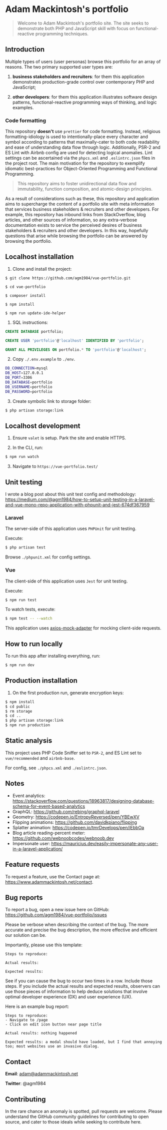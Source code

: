 # Adam Mackintosh's portfolio

> Welcome to Adam Mackintosh's portfolio site. The site seeks to demonstrate both PHP and JavaScript skill with focus on functional-reactive programming techniques.

## Introduction

Multiple types of users (user personas) browse this portfolio for an array of reasons. The two primary supported user types are:

1. **business stakeholders and recruiters**: for them this application demonstrates production-grade control over contemporary PHP and JavaScript;

1. **other developers**: for them this application illustrates software design patterns, functional-reactive programming ways of thinking, and logic examples.

### Code formatting

This repository **doesn't** use `prettier` for code formatting. Instead, religious formatting-idiology is used to intentionally-place every character and symbol according to patterns that maximally-cater to both code readability and ease of understanding data flow through logic. Additionally, PSR-2 and ES Lint with Airbnb config are used for
detecting logical anomalies. Lint settings can be ascertained via the `phpcs.xml` and `.eslintrc.json` files in the project root. The main motivation for the repository to exemplify idiomatic best-practices for Object-Oriented Programming and Functional Programming.

> This repository aims to foster unidirectional data flow and immutability, function composition, and atomic-design principles.

As a result of considerations such as these, this repository and application aims to supercharge the content of a portfolio site with meta information that services business stakeholders & recruiters and other developers. For example, this repository has inbound links from StackOverflow, blog articles, and other sources of information, so any extra-verbose documentation exists to service the perceived desires of business stakeholders & recruiters and other developers. In this way, hopefully questions that arise while browsing the portfolio can be answered by browsing the portfolio.

## Localhost installation

1. Clone and install the project:

```
$ git clone https://github.com/agm1984/vue-portfolio.git

$ cd vue-portfolio

$ composer install

$ npm install

$ npm run update-ide-helper
```

1. SQL instructions:

``` sql
CREATE DATABASE portfolio;

CREATE USER 'portfolio'@'localhost' IDENTIFIED BY 'portfolio';

GRANT ALL PRIVILEGES ON portfolio.* TO 'portfolio'@'localhost';
```

2. Copy `./.env.example` to `./env`.

``` bash
DB_CONNECTION=mysql
DB_HOST=127.0.0.1
DB_PORT=3306
DB_DATABASE=portfolio
DB_USERNAME=portfolio
DB_PASSWORD=portfolio
```

3. Create symbolic link to storage folder:

``` bash
$ php artisan storage:link
```

## Localhost development

1. Ensure `valet` is setup. Park the site and enable HTTPS.

2. In the CLI, run:
``` bash
$ npm run watch
```

3. Navigate to `https://vue-portfolio.test/`

## Unit testing

I wrote a blog post about this unit test config and methodology: https://medium.com/@agm1984/how-to-setup-unit-testing-in-a-laravel-and-vue-mono-repo-application-with-phpunit-and-jest-674df367959

### Laravel

The server-side of this application uses `PHPUnit` for unit testing.

Execute:

``` bash
$ php artisan test
```

Browse `./phpunit.xml` for config settings.

### Vue

The client-side of this application uses `Jest` for unit testing.

Execute:

``` bash
$ npm run test
```

To watch tests, execute:

``` bash
$ npm test -- --watch
```

This application uses [axios-mock-adapter](https://github.com/ctimmerm/axios-mock-adapter) for mocking client-side requests.

## How to run locally

To run this app after installing everything, run:

``` bash
$ npm run dev
```
## Production installation

1. On the first production run, generate encryption keys:

``` bash
$ npm install
$ cd public
$ rm storage
$ cd ..
$ php artisan storage:link
$ npm run production
```

## Static analysis

This project uses PHP Code Sniffer set to `PSR-2`, and ES Lint set to `vue/recommended` and `airbnb-base`.

For config, see `./phpcs.xml` and `./eslintrc.json`.

## Notes

- Event analytics: https://stackoverflow.com/questions/18963817/designing-database-schema-for-event-based-analytics
- GraphQL: https://github.com/rebing/graphql-laravel
- Geometry: https://codepen.io/EntropyReversed/pen/YBEwXV
- Flipping animations: https://github.com/davidkpiano/flipping
- Splatter animation: https://codepen.io/tmrDevelops/pen/jEbbOa
- Blog article reading-percent meter: https://github.com/webnoobcodes/webnoob.dev
- Impersonate user: https://mauricius.dev/easily-impersonate-any-user-in-a-laravel-application/

## Feature requests

To request a feature, use the Contact page at: https://www.adammackintosh.net/contact.

## Bug reports

To report a bug, open a new issue here on GitHub: https://github.com/agm1984/vue-portfolio/issues

Please be verbose when describing the context of the bug. The more accurate and precise the bug description, the more effective and efficient our solution can be.

Importantly, please use this template:

```
Steps to reproduce:

Actual results:

Expected results:
```

See if you can cause the bug to occur two times in a row. Include those steps. If you include the actual results and expected results, observers can use those pieces of information to help deduce solutions that involve optimal developer experience (DX) and user experience (UX).

Here is an example bug report:

```
Steps to reproduce:
- Navigate to /page
- Click on edit icon button near page title

Actual results: nothing happened

Expected results: a modal should have loaded, but I find that annoying too; most websites use an invasive dialog.
```

## Contact

**Email**: adam@adammackintosh.net

**Twitter**: @agm1984

## Contributing

In the rare chance an anomaly is spotted, pull requests are welcome. Please understand the GitHub community guidelines for contributing to open source, and cater to those ideals while seeking to contribute here.
